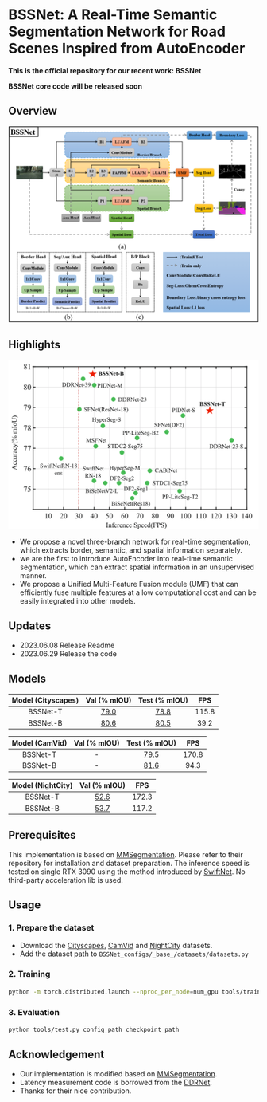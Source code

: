 # **BSSNet: A Real-Time Semantic Segmentation Network for Road Scenes Inspired from AutoEncoder**
**This is the official repository for our recent work: BSSNet**

**BSSNet core code will be released soon**

## Overview
<p align="center">
  <img src="figs\overall.png" alt="overview-of-our-method" width="700"/></br>
</p>


## Highlights
<p align="center">
  <img src="figs\acc_speed.png" alt="overview-of-our-method" width="600"/></br>
</p>

- We propose a novel three-branch network for real-time segmentation, which extracts border, semantic, and spatial information separately.
- we are the first to introduce AutoEncoder into real-time semantic segmentation, which can extract spatial information in an unsupervised manner.
- We propose a Unified Multi-Feature Fusion module (UMF) that can efficiently fuse multiple features at a low computational cost and can be easily integrated into other models.

## Updates
   - 2023.06.08 Release Readme
   - 2023.06.29 Release the code

## Models

| Model (Cityscapes) | Val (% mIOU) | Test (% mIOU)| FPS |
|:-:|:-:|:-:|:-:|
| BSSNet-T | [79.0](https://drive.google.com/drive/folders/1aGz045inLcunQZfE8zl-N1JdCQFlxuOO?usp=drive_link) | [78.8](https://www.cityscapes-dataset.com/anonymous-results/?id=2b80f24f17f49d53b078768732e60d000220fd03ad056a713d9a6d6650c6c7eb) | 115.8 |
| BSSNet-B | [80.6](https://drive.google.com/drive/folders/1aGz045inLcunQZfE8zl-N1JdCQFlxuOO?usp=drive_link) | [80.5](https://www.cityscapes-dataset.com/anonymous-results/?id=8beaeef3b29f3dd6684a7d2b98a22d9586877ab2309dc5eebba814b95a46e0c8) | 39.2 |


| Model (CamVid) | Val (% mIOU) | Test (% mIOU)| FPS |
|:-:|:-:|:-:|:-:|
| BSSNet-T |-| [79.5](https://drive.google.com/drive/folders/1aGz045inLcunQZfE8zl-N1JdCQFlxuOO?usp=drive_link) | 170.8 |
| BSSNet-B |-| [81.6](https://drive.google.com/drive/folders/1aGz045inLcunQZfE8zl-N1JdCQFlxuOO?usp=drive_link) | 94.3 |

| Model (NightCity) | Val (% mIOU) | FPS |
|:-:|:-:|:-:|
| BSSNet-T| [52.6](https://drive.google.com/drive/folders/1aGz045inLcunQZfE8zl-N1JdCQFlxuOO?usp=drive_link) | 172.3 |
| BSSNet-B| [53.7](https://drive.google.com/drive/folders/1aGz045inLcunQZfE8zl-N1JdCQFlxuOO?usp=drive_link) | 117.2 |



## Prerequisites
This implementation is based on [MMSegmentation](https://github.com/open-mmlab/mmsegmentation). Please refer to their repository for installation and dataset preparation. The inference speed is tested on single RTX 3090 using the method introduced by [SwiftNet](https://arxiv.org/pdf/1903.08469.pdf). No third-party acceleration lib is used.

## Usage
### 1. Prepare the dataset

* Download the [Cityscapes](https://www.cityscapes-dataset.com/), [CamVid](http://mi.eng.cam.ac.uk/research/projects/VideoRec/CamVid/) and [NightCity](https://dmcv.sjtu.edu.cn/people/phd/tanxin/NightCity/index.html) datasets.
* Add the dataset path to `BSSNet_configs/_base_/datasets/datasets.py`


### 2. Training

````bash
python -m torch.distributed.launch --nproc_per_node=num_gpu tools/train.py configs_path --launcher pytorch
````

### 3. Evaluation

````bash
python tools/test.py config_path checkpoint_path
````


<!-- ## Citation

If you think this implementation is useful for your work, please cite our paper:
```
@misc{xu2022pidnet,
      title={PIDNet: A Real-time Semantic Segmentation Network Inspired from PID Controller}, 
      author={Jiacong Xu and Zixiang Xiong and Shankar P. Bhattacharyya},
      year={2022},
      eprint={2206.02066},
      archivePrefix={arXiv},
      primaryClass={cs.CV}
}
``` -->

## Acknowledgement

* Our implementation is modified based on [MMSegmentation](https://github.com/open-mmlab/mmsegmentation).
* Latency measurement code is borrowed from the [DDRNet](https://github.com/ydhongHIT/DDRNet).
* Thanks for their nice contribution.

